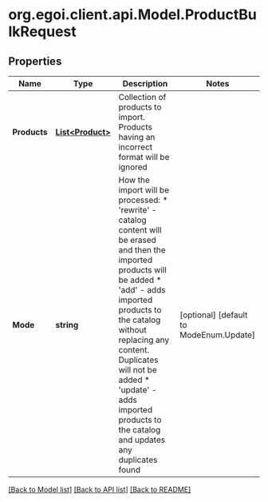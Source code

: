 # org.egoi.client.api.Model.ProductBulkRequest
## Properties

Name | Type | Description | Notes
------------ | ------------- | ------------- | -------------
**Products** | [**List&lt;Product&gt;**](Product.md) | Collection of products to import. Products having an incorrect format will be ignored | 
**Mode** | **string** | How the import will be processed:  *                      &#39;rewrite&#39; - catalog content will be erased and then the imported products will be added  *                      &#39;add&#39; - adds imported products to the catalog without replacing any content. Duplicates will                         not be added  *                      &#39;update&#39; - adds imported products to the catalog and updates any duplicates found | [optional] [default to ModeEnum.Update]

[[Back to Model list]](../README.md#documentation-for-models) [[Back to API list]](../README.md#documentation-for-api-endpoints) [[Back to README]](../README.md)

